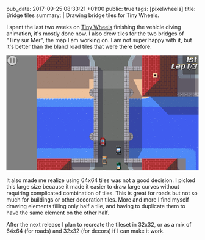 pub_date: 2017-09-25 08:33:21 +01:00
public: true
tags: [pixelwheels]
title: Bridge tiles
summary: |
    Drawing bridge tiles for Tiny Wheels.

I spent the last two weeks on [Tiny Wheels][tw] finishing the vehicle diving animation, it's mostly done now. I also drew tiles for the two bridges of "Tiny sur Mer", the map I am working on. I am not super happy with it, but it's better than the bland road tiles that were there before:

![A bridge](bridge-tiles.png)

It also made me realize using 64x64 tiles was not a good decision. I picked this large size because it made it easier to draw large curves without requiring complicated combination of tiles. This is great for roads but not so much for buildings or other decoration tiles. More and more I find myself drawing elements filling only half a tile, and having to duplicate them to have the same element on the other half.

After the next release I plan to recreate the tileset in 32x32, or as a  mix of 64x64 (for roads) and 32x32 (for decors) if I can make it work.

[tw]: /projects/pixelwheels
